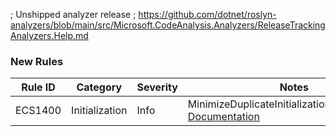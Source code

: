 ﻿; Unshipped analyzer release
; https://github.com/dotnet/roslyn-analyzers/blob/main/src/Microsoft.CodeAnalysis.Analyzers/ReleaseTrackingAnalyzers.Help.md

### New Rules

Rule ID | Category | Severity | Notes
--------|----------|----------|-------
ECS1400 | Initialization | Info | MinimizeDuplicateInitializationLogicAnalyzer, [Documentation](https://github.com/rjmurillo/EffectiveCSharp.Analyzers/blob/4f481355aaf72846c9ff201c6ccd8551bf7874f5/docs/rules/ECS1400.md)
